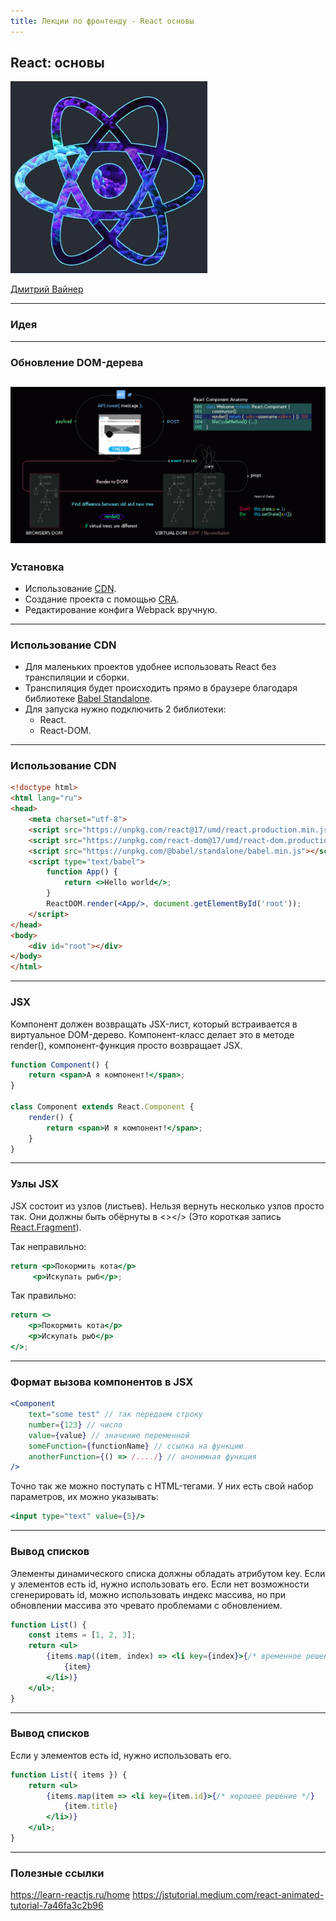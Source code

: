 ```yaml
---
title: Лекции по фронтенду - React основы
---
```


## React: основы

![react logo](assets/react-basic/react-logo.png)

[Дмитрий Вайнер](https://github.com/dmitryweiner)

---

### Идея

---

### Обновление DOM-дерева
![DOM update](assets/react-basic/dom.gif)
---

### Установка
* Использование [CDN](https://ru.wikipedia.org/wiki/Content_Delivery_Network).
* Создание проекта с помощью [CRA](https://github.com/facebook/create-react-app).
* Редактирование конфига Webpack вручную.
---

### Использование CDN
* Для маленьких проектов удобнее использовать React без транспиляции и сборки.
* Транспиляция будет происходить прямо в браузере благодаря библиотеке [Babel Standalone](https://babeljs.io/docs/en/babel-standalone).
* Для запуска нужно подключить 2 библиотеки:
  * React.
  * React-DOM.
---

### Использование CDN
```html
<!doctype html>
<html lang="ru">
<head>
    <meta charset="utf-8">
    <script src="https://unpkg.com/react@17/umd/react.production.min.js"></script>
    <script src="https://unpkg.com/react-dom@17/umd/react-dom.production.min.js"></script>
    <script src="https://unpkg.com/@babel/standalone/babel.min.js"></script>
    <script type="text/babel">
        function App() {
            return <>Hello world</>;
        }
        ReactDOM.render(<App/>, document.getElementById('root'));
    </script>
</head>
<body>
    <div id="root"></div>
</body>
</html>
```
---

### JSX

Компонент должен возвращать JSX-лист, который встраивается в виртуальное DOM-дерево.
Компонент-класс делает это в методе render(), компонент-функция просто возвращает JSX.

```jsx
function Component() {
    return <span>А я компонент!</span>;
}

class Component extends React.Component {
    render() {
        return <span>И я компонент!</span>;
    }
}
```
---

### Узлы JSX

JSX состоит из узлов (листьев). Нельзя вернуть несколько узлов просто так.
Они должны быть обёрнуты в <></> (Это короткая запись [React.Fragment](https://reactjs.org/docs/fragments.html)).

Так неправильно:
```jsx
return <p>Покормить кота</p>
     <p>Искупать рыб</p>;
```

Так правильно:
```jsx
return <>
    <p>Покормить кота</p>
    <p>Искупать рыб</p>
</>;
```
---

### Формат вызова компонентов в JSX

```jsx
<Component
    text="some test" // так передаем строку
    number={123} // число
    value={value} // значение переменной
    someFunction={functionName} // ссылка на функцию
    anotherFunction={() => /..../} // анонимная функция 
/>
```

Точно так же можно поступать с HTML-тегами. У них есть свой набор параметров, их можно указывать:
```jsx
<input type="text" value={5}/>
```
---

### Вывод списков
Элементы динамического списка должны обладать атрибутом key. Если у элементов есть id, нужно использовать его.
Если нет возможности сгенерировать id, можно использовать индекс массива, но при обновлении массива это
чревато проблемами с обновлением.
```jsx
function List() {
    const items = [1, 2, 3];
    return <ul>
        {items.map((item, index) => <li key={index}>{/* временное решение */}
            {item}
        </li>)}
    </ul>;
}
```
---

### Вывод списков
Если у элементов есть id, нужно использовать его.

```jsx
function List({ items }) {
    return <ul>
        {items.map(item => <li key={item.id}>{/* хорошее решение */}
            {item.title}
        </li>)}
    </ul>;
}
```
---

### Полезные ссылки
https://learn-reactjs.ru/home
https://jstutorial.medium.com/react-animated-tutorial-7a46fa3c2b96